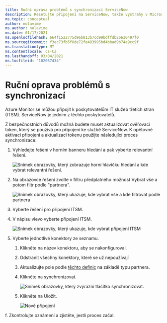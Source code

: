 ```yaml
---
title: Ruční oprava problémů s synchronizací ServiceNow
description: Resetujte připojení na ServiceNow, takže výstrahy v Microsoft Azure můžou znovu volat ServiceNow.
ms.topic: conceptual
author: nolavime
ms.author: nolavime
ms.date: 01/17/2021
ms.openlocfilehash: 664f1522775d96b813b7cd99bdffdb26630497f0
ms.sourcegitcommit: f3ec73fb5f8de72fe483995bd4bbad9b74a9cc9f
ms.translationtype: MT
ms.contentlocale: cs-CZ
ms.lasthandoff: 03/04/2021
ms.locfileid: "102037434"
---
```

# <a name="how-to-manually-fix-sync-problems"></a>Ruční oprava problémů s synchronizací

Azure Monitor se můžou připojit k poskytovatelům IT služeb třetích stran (ITSM). ServiceNow je jedním z těchto poskytovatelů.

Z bezpečnostních důvodů možná budete muset aktualizovat ověřovací token, který se používá pro připojení ke službě ServiceNow.
K opětovné aktivaci připojení a aktualizaci tokenu použijte následující proces synchronizace:

1. Vyhledejte řešení v horním banneru hledání a pak vyberte relevantní řešení.

    ![Snímek obrazovky, který zobrazuje horní hlavičku hledání a kde vybrat relevantní řešení.](media/itsmc-resync-servicenow/solution-search-8-bit.png)

1. Na obrazovce řešení zvolte v filtru předplatného možnost Vybrat vše a potom filtr podle "partnera".

    ![Snímek obrazovky, který ukazuje, kde vybrat vše a kde filtrovat podle partnera](media/itsmc-resync-servicenow/solutions-list-8-bit.png)

1. Vyberte řešení pro připojení ITSM.
1. V nápisu vlevo vyberte připojení ITSM.

    ![Snímek obrazovky, který ukazuje, kde vybrat připojení ITSM](media/itsmc-resync-servicenow/itsm-connector-8-bit.png)

1. Vyberte jednotlivé konektory ze seznamu. 
    1. Klikněte na název konektoru, aby se nakonfiguroval.
    1. Odstranit všechny konektory, které se už nepoužívají

    1. Aktualizujte pole podle [těchto definic](./itsmc-connections.md) na základě typu partnera.

    1. Klikněte na synchronizovat.

       ![Snímek obrazovky, který zvýrazní tlačítko synchronizovat.](media/itsmc-resync-servicenow/resync-8-bit-2.png)

    1. Klikněte na Uložit.

        ![Nové připojení](media/itsmc-resync-servicenow/save-8-bit.png)

f.    Zkontrolujte oznámení a zjistěte, jestli proces začal.
